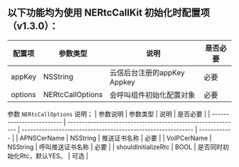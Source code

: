 ## 以下功能均为使用 NERtcCallKit 初始化时配置项（v1.3.0）：

| 配置项                    | 参数类型                                                     | 说明                                                         | 是否必要     |
| ------------------------- | ------------------------------------------------------------ | ------------------------------------------------------------ | ------------ |
| appKey                 | NSString                                                       | 云信后台注册的appKey Appkey                                        | 必要         |
| options          | NERtcCallOptions                                                       | 会呼叫组件初始化配置对象                                 | 必要         |


参数 `NERtcCallOptions` 说明；
| 参数说明                    | 参数类型                                                     | 说明                                                         | 是否必要     |
| ------------------------- | ------------------------------------------------------------ | ------------------------------------------------------------ | ------------ |
| APNSCerName                 | NSString                                                       |  推送证书名称    | 必要         |
| VoIPCerName          | NSString                                                       | 呼叫推送证书名称  | 必要         |
| shouldInitializeRtc          | BOOL                                                       | 是否同时初始化Rtc，默认YES。  | 可选         |
